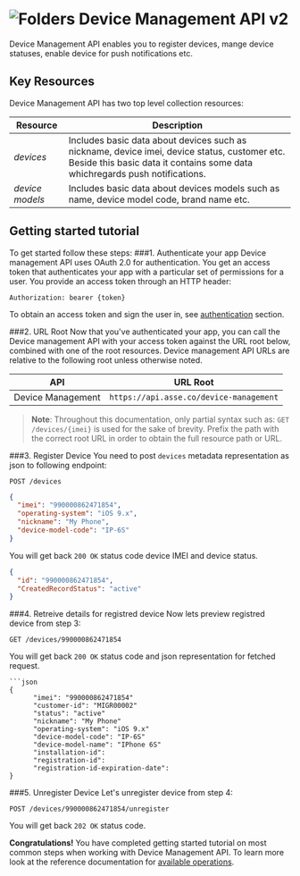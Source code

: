 ![Folders](http://cdn.flaticon.com/png/64/98/98193.png)
Device Management API v2
=========================
Device Management API enables you to register devices, mange device statuses, enable device for push notifications etc. 
   
Key Resources
-------------
Device Management API has two top level collection resources:

Resource | Description
----------- |-----------
*devices*  | Includes basic data about devices such as nickname, device imei, device status, customer etc. Beside this basic data it contains some data whichregards push notifications.
*device models*    | Includes basic data about devices models such as name, device model code, brand name etc. 

Getting started tutorial
---------------
To get started follow these steps:
###1. Authenticate your app
Device management API uses OAuth 2.0 for authentication. You get an access token that authenticates your app with a particular set of permissions for a user. You provide an access token through an HTTP header:
```
Authorization: bearer {token}
```
To obtain an access token and sign the user in, see [authentication]() section.

###2. URL Root
Now that you've authenticated your app, you can call the Device management API with your access token against the URL root below, combined with one of the root resources. Device management API URLs are relative to the following root unless otherwise noted.

API | URL Root
--------|---------
Device Management | `https://api.asse.co/device-management`

> **Note**: Throughout this documentation, only partial syntax such as: 
`GET /devices/{imei}` is used for the sake of brevity. 
Prefix the path with the correct root URL in order to obtain the full resource path or URL.

###3. Register Device
 You need to post `devices` metadata representation as json to following endpoint:
```
POST /devices
```
```json
{
  "imei": "990000862471854",
  "operating-system": "iOS 9.x",
  "nickname": "My Phone",
  "device-model-code": "IP-6S"
}
```
You will get back `200 OK` status code device IMEI and device status. 

```json
{
  "id": "990000862471854",
  "CreatedRecordStatus": "active"
}
```

###4. Retreive details for registred device
Now lets preview registred device from step 3:
```
GET /devices/990000862471854
```

You will get back `200 OK` status code and json representation for fetched request. 
```
```json
{
      "imei": "990000862471854"
      "customer-id": "MIGR00002"
      "status": "active"
      "nickname": "My Phone"
      "operating-system": "iOS 9.x"
      "device-model-code": "IP-6S"
      "device-model-name": "IPhone 6S"
      "installation-id": 
      "registration-id": 
      "registration-id-expiration-date": 
}
```

###5. Unregister Device
Let's unregister device from step 4:
```
POST /devices/990000862471854/unregister
```

You will get back `202 OK` status code. 


**Congratulations!** You have completed getting started tutorial on most common steps when working with Device Management API. To learn more look at the reference documentation for [available operations](swagger-ui).
